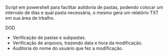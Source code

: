Script em powershell para facilitar autidoria de pastas, podendo colocar um intervalo de dias e qual pasta necessária, o mesmo gera um relatório TXT em sua área de trbalho.


DOD

-  Verificação de pastas e subpastas.
-  Verificação de arquivos, trazendo data e hora da modificação.
-  Auditoria do nome do usuário que fez a modificação.
